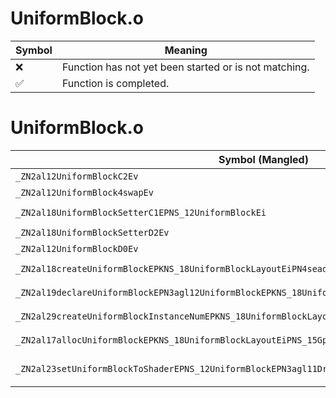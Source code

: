 # UniformBlock.o
| Symbol | Meaning 
| ------------- | ------------- 
| :x: | Function has not yet been started or is not matching. 
| :white_check_mark: | Function is completed. 


# UniformBlock.o
| Symbol (Mangled) | Symbol (Demangled) | Decompiled? |
| ------------- |  ------------- | ------------- |
| `_ZN2al12UniformBlockC2Ev` | `al::UniformBlock::UniformBlock(void)` | :white_check_mark: |
| `_ZN2al12UniformBlock4swapEv` | `al::UniformBlock::swap(void)` | :white_check_mark: |
| `_ZN2al18UniformBlockSetterC1EPNS_12UniformBlockEi` | `al::UniformBlockSetter::UniformBlockSetter(al::UniformBlock *,int)` | :white_check_mark: |
| `_ZN2al18UniformBlockSetterD2Ev` | `al::UniformBlockSetter::~UniformBlockSetter()` | :white_check_mark: |
| `_ZN2al12UniformBlockD0Ev` | `al::UniformBlock::~UniformBlock()` | :white_check_mark: |
| `_ZN2al18createUniformBlockEPKNS_18UniformBlockLayoutEiPN4sead4HeapEi` | `al::createUniformBlock(al::UniformBlockLayout const*,int,sead::Heap *,int)` | :white_check_mark: |
| `_ZN2al19declareUniformBlockEPN3agl12UniformBlockEPKNS_18UniformBlockLayoutEiPN4sead4HeapE` | `al::declareUniformBlock(agl::UniformBlock *,al::UniformBlockLayout const*,int,sead::Heap *)` | :white_check_mark: |
| `_ZN2al29createUniformBlockInstanceNumEPKNS_18UniformBlockLayoutEiiPN4sead4HeapEi` | `al::createUniformBlockInstanceNum(al::UniformBlockLayout const*,int,int,sead::Heap *,int)` | :white_check_mark: |
| `_ZN2al17allocUniformBlockEPKNS_18UniformBlockLayoutEiPNS_15GpuMemAllocatorEi` | `al::allocUniformBlock(al::UniformBlockLayout const*,int,al::GpuMemAllocator *,int)` | :white_check_mark: |
| `_ZN2al23setUniformBlockToShaderEPNS_12UniformBlockEPN3agl11DrawContextERKNS2_13ShaderProgramEPKci` | `al::setUniformBlockToShader(al::UniformBlock *,agl::DrawContext *,agl::ShaderProgram const&,char const*,int)` | :white_check_mark: |
